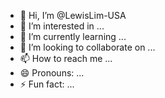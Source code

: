 - 👋 Hi, I’m @LewisLim-USA
- 👀 I’m interested in ...
- 🌱 I’m currently learning ...
- 💞️ I’m looking to collaborate on ...
- 📫 How to reach me ...
- 😄 Pronouns: ...
- ⚡ Fun fact: ...

<!---
LewisLim-USA/LewisLim-USA is a ✨ special ✨ repository because its `README.md` (this file) appears on your GitHub profile.
You can click the Preview link to take a look at your changes.
--->
